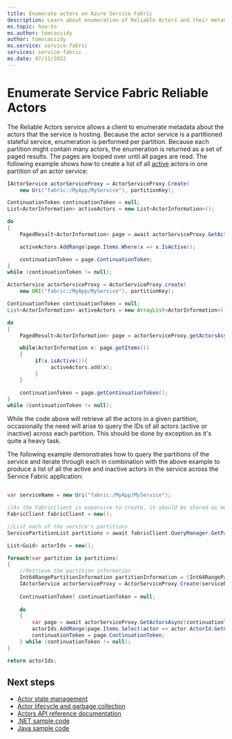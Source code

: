 ```yaml
---
title: Enumerate actors on Azure Service Fabric 
description: Learn about enumeration of Reliable Actors and their metadata in an Azure Service Fabric application using examples.
ms.topic: how-to
ms.author: tomcassidy
author: tomvcassidy
ms.service: service-fabric
services: service-fabric
ms.date: 07/11/2022
---
```


# Enumerate Service Fabric Reliable Actors
The Reliable Actors service allows a client to enumerate metadata about the actors that the service is hosting. Because the actor service is a partitioned stateful service, enumeration is performed per partition. Because each partition might contain many actors, the enumeration is returned as a set of paged results. The pages are looped over until all pages are read. The following example shows how to create a list of all [active](service-fabric-reliable-actors-lifecycle.md) actors in one partition of an actor service:

```csharp
IActorService actorServiceProxy = ActorServiceProxy.Create(
    new Uri("fabric:/MyApp/MyService"), partitionKey);

ContinuationToken continuationToken = null;
List<ActorInformation> activeActors = new List<ActorInformation>();

do
{
    PagedResult<ActorInformation> page = await actorServiceProxy.GetActorsAsync(continuationToken, cancellationToken);

    activeActors.AddRange(page.Items.Where(x => x.IsActive));

    continuationToken = page.ContinuationToken;
}
while (continuationToken != null);
```

```Java
ActorService actorServiceProxy = ActorServiceProxy.create(
    new URI("fabric:/MyApp/MyService"), partitionKey);

ContinuationToken continuationToken = null;
List<ActorInformation> activeActors = new ArrayList<ActorInformation>();

do
{
    PagedResult<ActorInformation> page = actorServiceProxy.getActorsAsync(continuationToken);

    while(ActorInformation x: page.getItems())
    {
         if(x.isActive()){
              activeActors.add(x);
         }
    }

    continuationToken = page.getContinuationToken();
}
while (continuationToken != null);
```

While the code above will retrieve all the actors in a given partition, occasionally the need will arise to query the IDs of all actors (active or inactive) across each partition. This should be done by exception as it's quite a heavy task.

The following example demonstrates how to query the partitions of the service and iterate through each in combination with the above example to produce a list of all the active and inactive actors in the service across the Service Fabric application:


```csharp

var serviceName = new Uri("fabric:/MyApp/MyService");

//As the FabricClient is expensive to create, it should be shared as much as possible
FabricClient fabricClient = new();

//List each of the service's partitions
ServicePartitionList partitions = await fabricClient.QueryManager.GetPartitionListAsync(serviceName);

List<Guid> actorIds = new();

foreach(var partition in partitions)
{
    //Retrieve the partition information
    Int64RangePartitionInformation partitionInformation = (Int64RangePartitionInformation)partition.PartitionInformation; //Actors are restricted to the uniform Int64 scheme per https://docs.microsoft.com/en-us/azure/service-fabric/service-fabric-reliable-actors-introduction#distribution-and-failover
    IActorService actorServiceProxy = ActorServiceProxy.Create(serviceName, partitionInformation.LowKey);
    
    ContinuationToken? continuationToken = null;
    
    do 
    {
        var page = await actorServiceProxy.GetActorsAsync(continuationToken, cancellationToken);
        actorIds.AddRange(page.Items.Select(actor => actor.ActorId.GetGuidId());
        continuationToken = page.ContinuationToken;
    } while (continuationToken != null);
}

return actorIds;
```


## Next steps
* [Actor state management](service-fabric-reliable-actors-state-management.md)
* [Actor lifecycle and garbage collection](service-fabric-reliable-actors-lifecycle.md)
* [Actors API reference documentation](/previous-versions/azure/dn971626(v=azure.100))
* [.NET sample code](https://github.com/Azure-Samples/service-fabric-dotnet-getting-started)
* [Java sample code](https://github.com/Azure-Samples/service-fabric-java-getting-started)

<!--Image references-->
[1]: ./media/service-fabric-reliable-actors-platform/actor-service.png
[2]: ./media/service-fabric-reliable-actors-platform/app-deployment-scripts.png
[3]: ./media/service-fabric-reliable-actors-platform/actor-partition-info.png
[4]: ./media/service-fabric-reliable-actors-platform/actor-replica-role.png
[5]: ./media/service-fabric-reliable-actors-introduction/distribution.png

